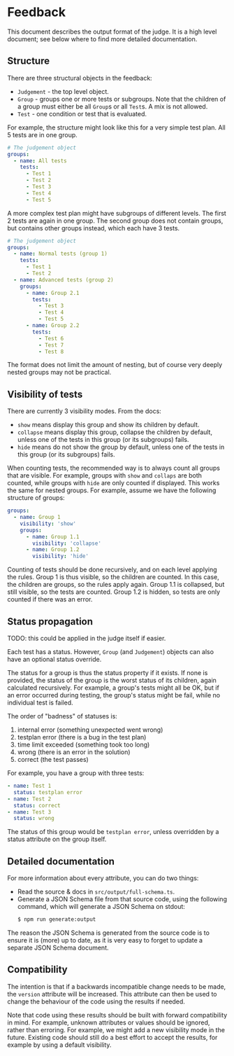 # Feedback

This document describes the output format of the judge. It is a high level
document; see below where to find more detailed documentation.

## Structure

There are three structural objects in the feedback:

- `Judgement` - the top level object.
- `Group` - groups one or more tests or subgroups. Note that the children of a
  group must either be all `Group`s or all `Test`s. A mix is not allowed.
- `Test` - one condition or test that is evaluated.

For example, the structure might look like this for a very simple test plan.
All 5 tests are in one group.

```yaml
# The judgement object
groups:
  - name: All tests
    tests:
      - Test 1
      - Test 2
      - Test 3
      - Test 4
      - Test 5
```

A more complex test plan might have subgroups of different levels. The first
2 tests are again in one group. The second group does not contain groups, but
contains other groups instead, which each have 3 tests.

```yaml
# The judgement object
groups:
  - name: Normal tests (group 1)
    tests:
      - Test 1
      - Test 2
  - name: Advanced tests (group 2)
    groups:
      - name: Group 2.1
        tests:
          - Test 3
          - Test 4
          - Test 5
      - name: Group 2.2
        tests:
          - Test 6
          - Test 7
          - Test 8
```

The format does not limit the amount of nesting, but of course very deeply
nested groups may not be practical.

## Visibility of tests

There are currently 3 visibility modes. From the docs:

- `show` means display this group and show its children by default.
- `collapse` means display this group, collapse the children by default, unless
  one of the tests in this group (or its subgroups) fails.
- `hide` means do not show the group by default, unless one of the tests in
  this group (or its subgroups) fails.

When counting tests, the recommended way is to always count all groups that are
visible. For example, groups with `show` and `collaps` are both counted, while
groups with `hide` are only counted if displayed. This works the same for nested
groups. For example, assume we have the following structure of groups:

```yaml
groups:
  - name: Group 1
    visibility: 'show'
    groups:
      - name: Group 1.1
        visibility: 'collapse'
      - name: Group 1.2
        visibility: 'hide'
```

Counting of tests should be done recursively, and on each level applying the
rules. Group 1 is thus visible, so the children are counted. In this case, the
children are groups, so the rules apply again. Group 1.1 is collapsed, but still
visible, so the tests are counted. Group 1.2 is hidden, so tests are only
counted if there was an error.

## Status propagation

TODO: this could be applied in the judge itself if easier.

Each test has a status. However, `Group` (and `Judgement`) objects can also have
an optional status override.

The status for a group is thus the status property if it exists. If none is
provided, the status of the group is the worst status of its children, again
calculated recursively. For example, a group's tests might all be OK, but if an
error occurred during testing, the group's status might be fail, while no
individual test is failed.

The order of "badness" of statuses is:

1. internal error (something unexpected went wrong)
2. testplan error (there is a bug in the test plan)
3. time limit exceeded (something took too long)
4. wrong (there is an error in the solution)
5. correct (the test passes)

For example, you have a group with three tests:

```yaml
- name: Test 1
  status: testplan error
- name: Test 2
  status: correct
- name: Test 3
  status: wrong
```

The status of this group would be `testplan error`, unless overridden by a
status attribute on the group itself.

## Detailed documentation

For more information about every attribute, you can do two things:

- Read the source & docs in `src/output/full-schema.ts`.
- Generate a JSON Schema file from that source code, using the following
  command, which will generate a JSON Schema on stdout:
  ```bash
  $ npm run generate:output
  ```

The reason the JSON Schema is generated from the source code is to ensure it is
(more) up to date, as it is very easy to forget to update a separate JSON Schema
document.

## Compatibility

The intention is that if a backwards incompatible change needs to be made, the
`version` attribute will be increased. This attribute can then be used to change
the behaviour of the code using the results if needed.

Note that code using these results should be built with forward compatibility in
mind. For example, unknown attributes or values should be ignored, rather than
erroring. For example, we might add a new visibility mode in the future.
Existing code should still do a best effort to accept the results, for example
by using a default visibility.
